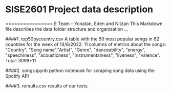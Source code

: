 # SISE2601 Project data description
================
E Team - Yonatan, Eden and Nitzan
This Markdown file describes the data folder structure and organization ...

####1. top50bycountry.csv
A table with the 50 most popular songs in 62 countries for the week of 14/6/2022. 11 columns of metrics about the songs: "Country", "Song name","Artist", "Genre", "danceability", "energy", "speechiness", "acousticness", "instrumentalness", "liveness", "valence". Total: 3099*11


####2. songs.ipynb
python notebook for scraping song data using the Spotify API

####3. rersults.csv
results of our tests.


